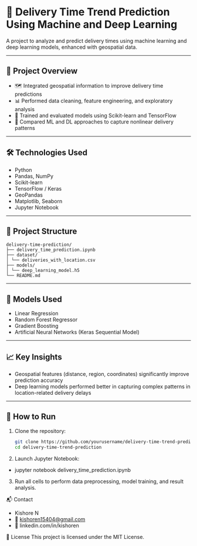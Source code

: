 # 🚚 Delivery Time Trend Prediction Using Machine and Deep Learning

A project to analyze and predict delivery times using machine learning and deep learning models, enhanced with geospatial data.

---

## 📌 Project Overview

- 🗺️ Integrated geospatial information to improve delivery time predictions
- 📊 Performed data cleaning, feature engineering, and exploratory analysis
- 🤖 Trained and evaluated models using Scikit-learn and TensorFlow
- 🧠 Compared ML and DL approaches to capture nonlinear delivery patterns

---

## 🛠️ Technologies Used

- Python
- Pandas, NumPy
- Scikit-learn
- TensorFlow / Keras
- GeoPandas
- Matplotlib, Seaborn
- Jupyter Notebook

---
## 📁 Project Structure
```
delivery-time-prediction/
├── delivery_time_prediction.ipynb
├── dataset/
│ └── deliveries_with_location.csv
├── models/
│ └── deep_learning_model.h5
└── README.md
```
---

## 🧪 Models Used

- Linear Regression
- Random Forest Regressor
- Gradient Boosting
- Artificial Neural Networks (Keras Sequential Model)

---

## 📈 Key Insights

- Geospatial features (distance, region, coordinates) significantly improve prediction accuracy
- Deep learning models performed better in capturing complex patterns in location-related delivery delays

---

## 🚀 How to Run

1. Clone the repository:
   ```bash
   git clone https://github.com/yourusername/delivery-time-trend-prediction.git
   cd delivery-time-trend-prediction

2. Launch Jupyter Notebook:
- jupyter notebook delivery_time_prediction.ipynb

3. Run all cells to perform data preprocessing, model training, and result analysis.

📬 Contact
- Kishore N
- 📧 kishoren15404@gmail.com
- 🔗 linkedin.com/in/kishoren

📄 License
This project is licensed under the MIT License.
